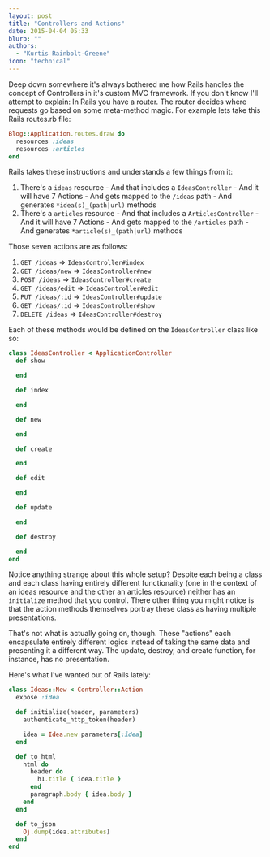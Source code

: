 ```yaml
---
layout: post
title: "Controllers and Actions"
date: 2015-04-04 05:33
blurb: ""
authors:
  - "Kurtis Rainbolt-Greene"
icon: "technical"
---
```


Deep down somewhere it's always bothered me how Rails handles the concept of Controllers in it's custom MVC framework. If you don't know I'll attempt to explain: In Rails you have a router. The router decides where requests go based on some meta-method magic. For example lets take this Rails routes.rb file:

``` ruby
Blog::Application.routes.draw do
  resources :ideas
  resources :articles
end
```

Rails takes these instructions and understands a few things from it:

  1. There's a `ideas` resource
    - And that includes a `IdeasController`
    - And it will have 7 Actions
    - And gets mapped to the `/ideas` path
    - And generates `*idea(s)_(path|url)` methods
  2. There's a `articles` resource
    - And that includes a `ArticlesController`
    - And it will have 7 Actions
    - And gets mapped to the `/articles` path
    - And generates `*article(s)_(path|url)` methods

Those seven actions are as follows:

  1. `GET /ideas` => `IdeasController#index`
  2. `GET /ideas/new` => `IdeasController#new`
  3. `POST /ideas` => `IdeasController#create`
  4. `GET /ideas/edit` => `IdeasController#edit`
  5. `PUT /ideas/:id` => `IdeasController#update`
  6. `GET /ideas/:id` => `IdeasController#show`
  7. `DELETE /ideas` => `IdeasController#destroy`

Each of these methods would be defined on the `IdeasController` class like so:

``` ruby
class IdeasController < ApplicationController
  def show

  end

  def index

  end

  def new

  end

  def create

  end

  def edit

  end

  def update

  end

  def destroy

  end
end
```

Notice anything strange about this whole setup? Despite each being a class and each class having entirely different functionality (one in the context of an ideas resource and the other an articles resource) neither has an `initialize` method that you control. There other thing you might notice is that the action methods themselves portray these class as having multiple presentations.

That's not what is actually going on, though. These "actions" each encapsulate entirely different logics instead of taking the same data and presenting it a different way. The update, destroy, and create function, for instance, has no presentation.

Here's what I've wanted out of Rails lately:

``` ruby
class Ideas::New < Controller::Action
  expose :idea

  def initialize(header, parameters)
    authenticate_http_token(header)

    idea = Idea.new parameters[:idea]
  end

  def to_html
    html do
      header do
        h1.title { idea.title }
      end
      paragraph.body { idea.body }
    end
  end

  def to_json
    Oj.dump(idea.attributes)
  end
end
```
